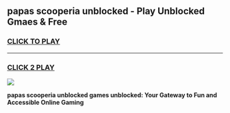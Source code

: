 
## papas scooperia unblocked - Play Unblocked Gmaes & Free
<h3>
<a href="https://news.freeplayer.one?title=papas_scooperia_unblocked&ref=16F">CLICK TO PLAY</a></h3>
<hr>

<h3>
<a href="https://news.freeplayer.one?title=papas_scooperia_unblocked&ref=16F">CLICK 2 PLAY</a>
  
</h3>

<a href="https://news.freeplayer.one?title=papas_scooperia_unblocked&ref=16F/"><img src="https://clearcache.store/games.png"></a>


**papas scooperia unblocked games unblocked: Your Gateway to Fun and Accessible Online Gaming**

